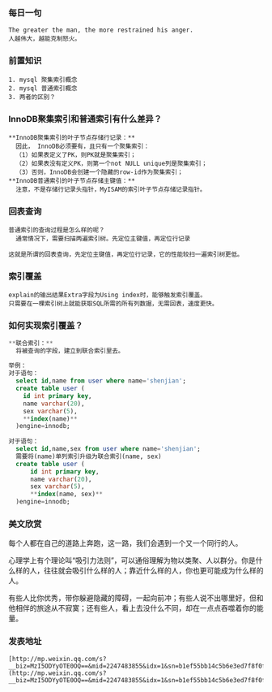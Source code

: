 ### 每日一句

```text
The greater the man, the more restrained his anger. 
人越伟大，越能克制怒火。
```

### 前置知识

```text
1. mysql 聚集索引概念
2. mysql 普通索引概念
3. 两者的区别？
```

### **InnoDB聚集索引和普通索引有什么差异？**

```text
**InnoDB聚集索引的叶子节点存储行记录：**
  因此， InnoDB必须要有，且只有一个聚集索引：
  （1）如果表定义了PK，则PK就是聚集索引；
  （2）如果表没有定义PK，则第一个not NULL unique列是聚集索引；
  （3）否则，InnoDB会创建一个隐藏的row-id作为聚集索引；
**InnoDB普通索引的叶子节点存储主键值：**
  注意，不是存储行记录头指针，MyISAM的索引叶子节点存储记录指针。

```

### 回表查询

```text
普通索引的查询过程是怎么样的呢？
  通常情况下，需要扫描两遍索引树。先定位主键值，再定位行记录
  
这就是所谓的回表查询，先定位主键值，再定位行记录，它的性能较扫一遍索引树更低。
```

### 索引覆盖

```text
explain的输出结果Extra字段为Using index时，能够触发索引覆盖。
只需要在一棵索引树上就能获取SQL所需的所有列数据，无需回表，速度更快。
```

### 如何实现索引覆盖？

```SQL
**联合索引：**
  将被查询的字段，建立到联合索引里去。
  
举例：
对于语句：
  select id,name from user where name='shenjian';　
  create table user (
    id int primary key,
    name varchar(20),
    sex varchar(5),
    **index(name)**
  )engine=innodb;
  
对于语句：
  select id,name,sex from user where name='shenjian';
  需要将(name)单列索引升级为联合索引(name, sex)
  create table user (
      id int primary key,
      name varchar(20),
      sex varchar(5),
      **index(name, sex)**
  )engine=innodb;
```

### 美文欣赏

每个人都在自己的道路上奔跑，这一路，我们会遇到一个又一个同行的人。

心理学上有个理论叫“吸引力法则”，可以通俗理解为物以类聚、人以群分。你是什么样的人，往往就会吸引什么样的人；靠近什么样的人，你也更可能成为什么样的人。

有些人比你优秀，带你躲避隐藏的障碍，一起向前冲；有些人说不出哪里好，但和他相伴的旅途从不寂寞；还有些人，看上去没什么不同，却在一点点吞噬着你的能量。

### 发表地址

```text
[http://mp.weixin.qq.com/s?__biz=MzI5ODYyOTE0OQ==&mid=2247483855&idx=1&sn=b1ef55bb14c5b6e3ed7f8f0f87f451ad&chksm=eca3a0bddbd429ab96f1dc19eb47c4df3755c22747bd384df1df109efedeff2a7340f88761cd#rd](http://mp.weixin.qq.com/s?__biz=MzI5ODYyOTE0OQ==&mid=2247483855&idx=1&sn=b1ef55bb14c5b6e3ed7f8f0f87f451ad&chksm=eca3a0bddbd429ab96f1dc19eb47c4df3755c22747bd384df1df109efedeff2a7340f88761cd#rd)
```

